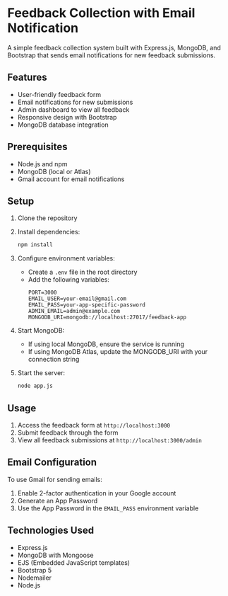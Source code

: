 # Feedback Collection with Email Notification

A simple feedback collection system built with Express.js, MongoDB, and Bootstrap that sends email notifications for new feedback submissions.

## Features

- User-friendly feedback form
- Email notifications for new submissions
- Admin dashboard to view all feedback
- Responsive design with Bootstrap
- MongoDB database integration

## Prerequisites

- Node.js and npm
- MongoDB (local or Atlas)
- Gmail account for email notifications

## Setup

1. Clone the repository
2. Install dependencies:

   ```bash
   npm install
   ```

3. Configure environment variables:

   - Create a `.env` file in the root directory
   - Add the following variables:
     ```
     PORT=3000
     EMAIL_USER=your-email@gmail.com
     EMAIL_PASS=your-app-specific-password
     ADMIN_EMAIL=admin@example.com
     MONGODB_URI=mongodb://localhost:27017/feedback-app
     ```

4. Start MongoDB:

   - If using local MongoDB, ensure the service is running
   - If using MongoDB Atlas, update the MONGODB_URI with your connection string

5. Start the server:
   ```bash
   node app.js
   ```

## Usage

1. Access the feedback form at `http://localhost:3000`
2. Submit feedback through the form
3. View all feedback submissions at `http://localhost:3000/admin`

## Email Configuration

To use Gmail for sending emails:

1. Enable 2-factor authentication in your Google account
2. Generate an App Password
3. Use the App Password in the `EMAIL_PASS` environment variable

## Technologies Used

- Express.js
- MongoDB with Mongoose
- EJS (Embedded JavaScript templates)
- Bootstrap 5
- Nodemailer
- Node.js

